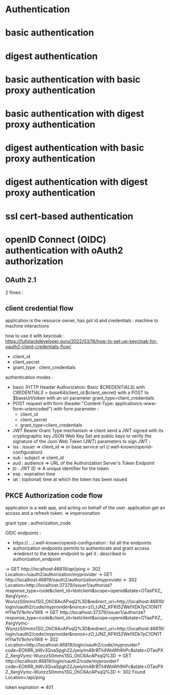 # Authentication

# basic authentication

# digest authentication

# basic authentication with basic proxy authentication

# basic authentication with digest proxy authentication

# digest authentication with basic proxy authentication

# digest authentication with digest proxy authentication

# ssl cert-based authentication

# openID Connect (OIDC) authentication with oAuth2 authorization

## OAuth 2.1

2 flows :

## client credential flow

application is the resource owner, has got id and credentials : machine to machine interactions

how to use it with keycloak : https://fullstackdeveloper.guru/2022/03/16/how-to-set-up-keycloak-for-oauth2-client-credentials-flow/

- client_id
- client_secret
- grant_type : client_credentials

authentication modes : 
- basic (HTTP Header Authorization: Basic $CREDENTIALS) with $CREDENTIALS = base64($client_id:$client_secret) 
  with a POST to $baseUrl/token with an url parameter grant_type=client_credentials
- POST request with form (header "Content-Type: application/x-www-form-urlencoded") with form parameter : 
  - client_id
  - client_secret
  - grant_type=client_credentials
- JWT Bearer Grant Type mechanism => client send a JWT signed with its cryptographic key
JSON Web Key Set are public keys to verify the signature of the Json Web Token (JWT)
parameters to sign JWT : 
- iss : issuer => client_id => or base service url (<baseServiceUrl>/.well-known/openid-configuration)
- sub : subject => client_id
- aud : audience => URL of the Authorization Server's Token Endpoint
- jti : JWT ID => A unique identifier for the token
- exp : expiration time 
- iat : (optional) time at which the token has been issued



## PKCE Authorization code flow

application is a web app, and acting on behalf of the user. application get an access and a refresh token.
=> impersonation

grant type : authorization_code

OIDC endpoints : 
- https://..../.well-known/openid-configuration : list all the endpoints
- authorization endpoints permits to authenticate and grant access =>redirect to the token endpoint to get it : described in authorization_endpoint

-> GET http://localhost:46819/api/ping
<- 302 Location=/oauth2/authorization/myprovider
-> GET http://localhost:46819/oauth2/authorization/myprovider
<- 302 Location=http://localhost:37379/issuer1/authorize?response_type=code&client_id=testclient&scope=openid&state=OTasPXZ_XergVymc-WunzzS0mms1SG_OtiC6AcAPxqQ%3D&redirect_uri=http://localhost:46819/login/oauth2/code/myprovider&nonce=zO_tJNZ_KFKt52WefXDk7pC1ON1THYlw1V1krhrv1W8
-> GET http://localhost:37379/issuer1/authorize?response_type=code&client_id=testclient&scope=openid&state=OTasPXZ_XergVymc-WunzzS0mms1SG_OtiC6AcAPxqQ%3D&redirect_uri=http://localhost:46819/login/oauth2/code/myprovider&nonce=zO_tJNZ_KFKt52WefXDk7pC1ON1THYlw1V1krhrv1W8
<- 302 Location=http://localhost:46819/login/oauth2/code/myprovider?code=EOItRR_bWv3QvaSpgh22JyeiyIm48rBTli4WoWh9hPc&state=OTasPXZ_XergVymc-WunzzS0mms1SG_OtiC6AcAPxqQ%3D
-> GET http://localhost:46819/login/oauth2/code/myprovider?code=EOItRR_bWv3QvaSpgh22JyeiyIm48rBTli4WoWh9hPc&state=OTasPXZ_XergVymc-WunzzS0mms1SG_OtiC6AcAPxqQ%3D
<- 302 Found Location=/api/ping


token expiration => 401